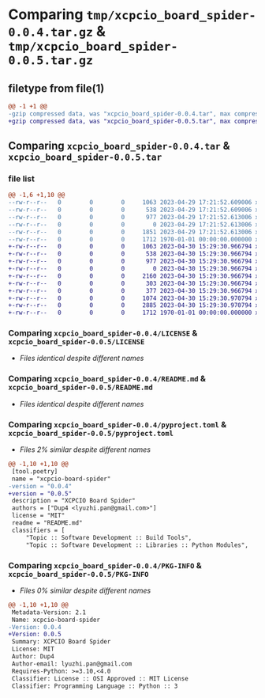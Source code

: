 # Comparing `tmp/xcpcio_board_spider-0.0.4.tar.gz` & `tmp/xcpcio_board_spider-0.0.5.tar.gz`

## filetype from file(1)

```diff
@@ -1 +1 @@
-gzip compressed data, was "xcpcio_board_spider-0.0.4.tar", max compression
+gzip compressed data, was "xcpcio_board_spider-0.0.5.tar", max compression
```

## Comparing `xcpcio_board_spider-0.0.4.tar` & `xcpcio_board_spider-0.0.5.tar`

### file list

```diff
@@ -1,6 +1,10 @@
--rw-r--r--   0        0        0     1063 2023-04-29 17:21:52.609006 xcpcio_board_spider-0.0.4/LICENSE
--rw-r--r--   0        0        0      538 2023-04-29 17:21:52.609006 xcpcio_board_spider-0.0.4/README.md
--rw-r--r--   0        0        0      977 2023-04-29 17:21:52.613006 xcpcio_board_spider-0.0.4/pyproject.toml
--rw-r--r--   0        0        0        0 2023-04-29 17:21:52.613006 xcpcio_board_spider-0.0.4/xcpcio_board_spider/__init__.py
--rw-r--r--   0        0        0     1851 2023-04-29 17:21:52.613006 xcpcio_board_spider-0.0.4/xcpcio_board_spider/utils.py
--rw-r--r--   0        0        0     1712 1970-01-01 00:00:00.000000 xcpcio_board_spider-0.0.4/PKG-INFO
+-rw-r--r--   0        0        0     1063 2023-04-30 15:29:30.966794 xcpcio_board_spider-0.0.5/LICENSE
+-rw-r--r--   0        0        0      538 2023-04-30 15:29:30.966794 xcpcio_board_spider-0.0.5/README.md
+-rw-r--r--   0        0        0      977 2023-04-30 15:29:30.966794 xcpcio_board_spider-0.0.5/pyproject.toml
+-rw-r--r--   0        0        0        0 2023-04-30 15:29:30.966794 xcpcio_board_spider-0.0.5/xcpcio_board_spider/__init__.py
+-rw-r--r--   0        0        0     2160 2023-04-30 15:29:30.966794 xcpcio_board_spider-0.0.5/xcpcio_board_spider/config.py
+-rw-r--r--   0        0        0      303 2023-04-30 15:29:30.966794 xcpcio_board_spider-0.0.5/xcpcio_board_spider/constants.py
+-rw-r--r--   0        0        0      377 2023-04-30 15:29:30.966794 xcpcio_board_spider-0.0.5/xcpcio_board_spider/logger.py
+-rw-r--r--   0        0        0     1074 2023-04-30 15:29:30.970794 xcpcio_board_spider-0.0.5/xcpcio_board_spider/logo.py
+-rw-r--r--   0        0        0     2885 2023-04-30 15:29:30.970794 xcpcio_board_spider-0.0.5/xcpcio_board_spider/utils.py
+-rw-r--r--   0        0        0     1712 1970-01-01 00:00:00.000000 xcpcio_board_spider-0.0.5/PKG-INFO
```

### Comparing `xcpcio_board_spider-0.0.4/LICENSE` & `xcpcio_board_spider-0.0.5/LICENSE`

 * *Files identical despite different names*

### Comparing `xcpcio_board_spider-0.0.4/README.md` & `xcpcio_board_spider-0.0.5/README.md`

 * *Files identical despite different names*

### Comparing `xcpcio_board_spider-0.0.4/pyproject.toml` & `xcpcio_board_spider-0.0.5/pyproject.toml`

 * *Files 2% similar despite different names*

```diff
@@ -1,10 +1,10 @@
 [tool.poetry]
 name = "xcpcio-board-spider"
-version = "0.0.4"
+version = "0.0.5"
 description = "XCPCIO Board Spider"
 authors = ["Dup4 <lyuzhi.pan@gmail.com>"]
 license = "MIT"
 readme = "README.md"
 classifiers = [
     "Topic :: Software Development :: Build Tools",
     "Topic :: Software Development :: Libraries :: Python Modules",
```

### Comparing `xcpcio_board_spider-0.0.4/PKG-INFO` & `xcpcio_board_spider-0.0.5/PKG-INFO`

 * *Files 0% similar despite different names*

```diff
@@ -1,10 +1,10 @@
 Metadata-Version: 2.1
 Name: xcpcio-board-spider
-Version: 0.0.4
+Version: 0.0.5
 Summary: XCPCIO Board Spider
 License: MIT
 Author: Dup4
 Author-email: lyuzhi.pan@gmail.com
 Requires-Python: >=3.10,<4.0
 Classifier: License :: OSI Approved :: MIT License
 Classifier: Programming Language :: Python :: 3
```

